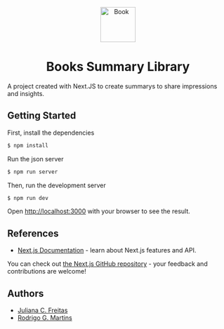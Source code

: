 <p align="center">
  <img width="80" src="https://notion-emojis.s3-us-west-2.amazonaws.com/prod/svg-twitter/1f4d5.svg" alt="Book">
</p>
<h1 align="center">Books Summary Library</h1>

A project created with Next.JS to create summarys to share impressions and insights.


## Getting Started

First, install the dependencies

```bash
$ npm install
```

Run the json server

```bash
$ npm run server
```

Then, run the development server

```bash
$ npm run dev
```

Open [http://localhost:3000](http://localhost:3000) with your browser to see the result.

## References
- [Next.js Documentation](https://nextjs.org/docs) - learn about Next.js features and API.

You can check out [the Next.js GitHub repository](https://github.com/vercel/next.js/) - your feedback and contributions are welcome!


## Authors
 - [Juliana C. Freitas](https://github.com/JulianadFreitas)
 - [Rodrigo G. Martins](https://github.com/rodrigogmartins)